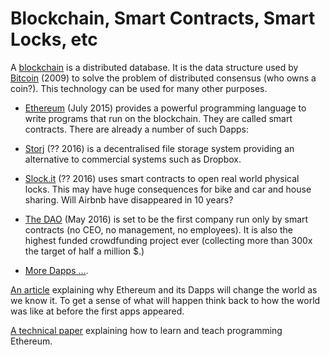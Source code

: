 # Blockchain, Smart Contracts, Smart Locks, etc

A [blockchain](https://en.wikipedia.org/wiki/Block_chain_%28database%29) is a distributed database. It is the data structure used by [Bitcoin](https://en.wikipedia.org/wiki/Bitcoin) (2009)  to solve the problem of distributed consensus (who owns a coin?). 
This technology can be used for many other purposes.

* [Ethereum](https://en.wikipedia.org/wiki/Ethereum) (July 2015) provides a powerful programming language to write programs that run on the blockchain. They are called smart contracts. There are already a number of such Dapps:

* [Storj](https://storj.io/faq.html) (?? 2016) is a decentralised file storage system providing an alternative to commercial systems such as Dropbox.

* [Slock.it](https://slock.it/faq.md) (?? 2016) uses smart contracts to open real world physical locks. This may have huge consequences for bike and car and house sharing. Will Airbnb have disappeared in 10 years?

* [The DAO](https://daohub.org/) (May 2016) is set to be the first company run only by smart contracts (no CEO, no management, no employees). It is also the highest funded crowdfunding project ever (collecting more than 300x the target of half a million $.)

* [More Dapps ...](https://www.google.co.uk/search?q=ethereum+projects&ie=utf-8&oe=utf-8&client=firefox-b&gfe_rd=cr&ei=u0hUV_yYE-vW8geU_ILAAg#q=dapps). 

[An article](https://medium.com/the-coinbase-blog/ethereum-is-the-forefront-of-digital-currency-5300298f6c75#.prlgtfnqx) explaining why Ethereum and its Dapps will change the world as we know it. To get a sense of what will happen think back to how the world was like at before the first apps appeared. 

[A technical paper](http://fc16.ifca.ai/bitcoin/papers/DAKMS16.pdf) explaining how to learn and teach programming Ethereum.


